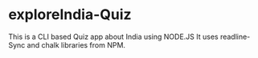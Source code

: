 # exploreIndia-Quiz

This is a CLI based Quiz app about India using NODE.JS
It uses readline-Sync and chalk libraries from NPM.
